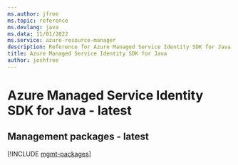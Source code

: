```yaml
---
ms.author: jfree
ms.topic: reference
ms.devlang: java
ms.data: 11/01/2022
ms.service: azure-resource-manager
description: Reference for Azure Managed Service Identity SDK for Java
title: Azure Managed Service Identity SDK for Java
author: joshfree
---
```

# Azure Managed Service Identity SDK for Java - latest

## Management packages - latest
[!INCLUDE [mgmt-packages](managed-service-identity-mgmt-index.md)]